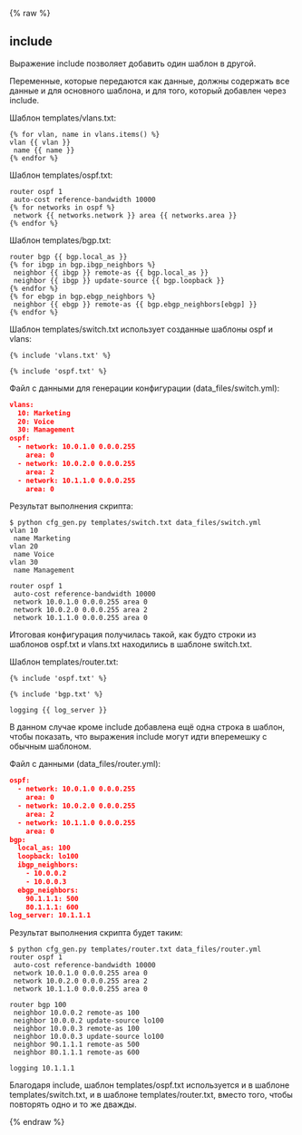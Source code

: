 {% raw %}
## include

Выражение include позволяет добавить один шаблон в другой.

Переменные, которые передаются как данные, должны содержать все данные и для основного шаблона, и для того, который добавлен через include.


Шаблон templates/vlans.txt:
```
{% for vlan, name in vlans.items() %}
vlan {{ vlan }}
 name {{ name }}
{% endfor %}
```

Шаблон templates/ospf.txt:
```
router ospf 1
 auto-cost reference-bandwidth 10000
{% for networks in ospf %}
 network {{ networks.network }} area {{ networks.area }}
{% endfor %}
```

Шаблон templates/bgp.txt:
```
router bgp {{ bgp.local_as }}
{% for ibgp in bgp.ibgp_neighbors %}
 neighbor {{ ibgp }} remote-as {{ bgp.local_as }}
 neighbor {{ ibgp }} update-source {{ bgp.loopback }}
{% endfor %}
{% for ebgp in bgp.ebgp_neighbors %}
 neighbor {{ ebgp }} remote-as {{ bgp.ebgp_neighbors[ebgp] }}
{% endfor %}
```

Шаблон templates/switch.txt использует созданные шаблоны ospf и vlans:
```
{% include 'vlans.txt' %}

{% include 'ospf.txt' %}
```

Файл с данными для генерации конфигурации (data_files/switch.yml):
```json
vlans:
  10: Marketing
  20: Voice
  30: Management
ospf:
  - network: 10.0.1.0 0.0.0.255
    area: 0
  - network: 10.0.2.0 0.0.0.255
    area: 2
  - network: 10.1.1.0 0.0.0.255
    area: 0
```

Результат выполнения скрипта:
```
$ python cfg_gen.py templates/switch.txt data_files/switch.yml
vlan 10
 name Marketing
vlan 20
 name Voice
vlan 30
 name Management

router ospf 1
 auto-cost reference-bandwidth 10000
 network 10.0.1.0 0.0.0.255 area 0
 network 10.0.2.0 0.0.0.255 area 2
 network 10.1.1.0 0.0.0.255 area 0
```

Итоговая конфигурация получилась такой, как будто строки из шаблонов ospf.txt и vlans.txt находились в шаблоне switch.txt.



Шаблон templates/router.txt:
```
{% include 'ospf.txt' %}

{% include 'bgp.txt' %}

logging {{ log_server }}
```

В данном случае кроме include добавлена ещё одна строка в шаблон, чтобы показать, что выражения include могут идти вперемешку с обычным шаблоном.

Файл с данными (data_files/router.yml):
```json
ospf:
  - network: 10.0.1.0 0.0.0.255
    area: 0
  - network: 10.0.2.0 0.0.0.255
    area: 2
  - network: 10.1.1.0 0.0.0.255
    area: 0
bgp:
  local_as: 100
  loopback: lo100
  ibgp_neighbors:
    - 10.0.0.2
    - 10.0.0.3
  ebgp_neighbors:
    90.1.1.1: 500
    80.1.1.1: 600
log_server: 10.1.1.1
```


Результат выполнения скрипта будет таким:
```
$ python cfg_gen.py templates/router.txt data_files/router.yml
router ospf 1
 auto-cost reference-bandwidth 10000
 network 10.0.1.0 0.0.0.255 area 0
 network 10.0.2.0 0.0.0.255 area 2
 network 10.1.1.0 0.0.0.255 area 0

router bgp 100
 neighbor 10.0.0.2 remote-as 100
 neighbor 10.0.0.2 update-source lo100
 neighbor 10.0.0.3 remote-as 100
 neighbor 10.0.0.3 update-source lo100
 neighbor 90.1.1.1 remote-as 500
 neighbor 80.1.1.1 remote-as 600

logging 10.1.1.1
```

Благодаря include, шаблон templates/ospf.txt используется и в шаблоне templates/switch.txt, и в шаблоне templates/router.txt, вместо того, чтобы повторять одно и то же дважды.

{% endraw %}
